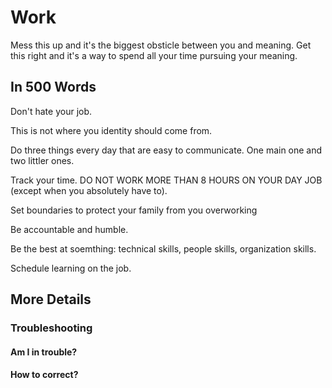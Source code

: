 # Work

Mess this up and it's the biggest obsticle between you and meaning. Get this right and it's a way to spend all your time pursuing your meaning.

## In 500 Words

Don't hate your job.

This is not where you identity should come from. 

Do three things every day that are easy to communicate. One main one and two littler ones.

Track your time. DO NOT WORK MORE THAN 8 HOURS ON YOUR DAY JOB (except when you absolutely have to).

Set boundaries to protect your family from you overworking

Be accountable and humble.

Be the best at soemthing: technical skills, people skills, organization skills.

Schedule learning on the job.

## More Details

### Troubleshooting

#### Am I in trouble?

#### How to correct?


